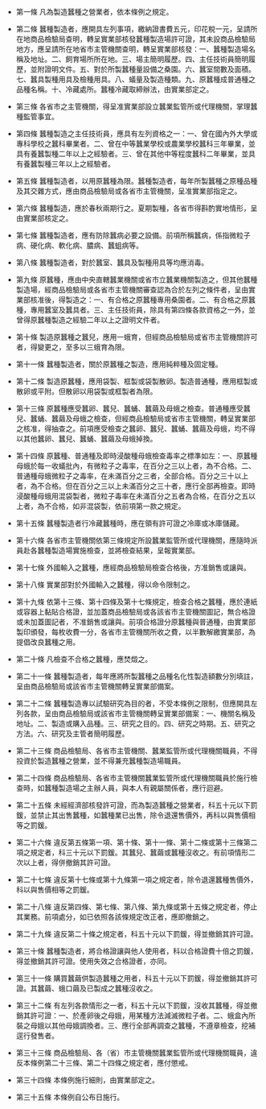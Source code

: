 * 第一條 凡為製造蠶種之營業者，依本條例之規定。

* 第二條 蠶種製造者，應開具左列事項，繳納證書費五元，印花稅一元，呈請所在地商品檢驗局查明，轉呈實業部核發蠶種製造場許可證，其未設商品檢驗局地方，應呈請所在地省市主管機關查明，轉呈實業部核發：一、蠶種製造場名稱及地址。二、飼育場所所在地。三、場主簡明履歷。四、主任技術員簡明履歷，並附證明文件。五、對於所製蠶種量設備之桑園。六、蠶室間數及面積。七、蠶具製種用具及檢種用具。八、蟻量及製造種類。九、原蠶種成普通種之品種名稱。十、冷藏處所。蠶種冷藏取締辦法，由實業部定之。

* 第三條 各省市之主管機關，得呈准實業部設立蠶業監管所或代理機關，掌理蠶種監管事宜。

* 第四條 蠶種製造之主任技術員，應具有左列資格之一：一、曾在國內外大學或專科學校之蠶科畢業者。二、曾在中等蠶業學校或農業學校蠶科三年畢業，並具有養蠶製種二年以上之經驗者。三、曾在其他中等程度蠶科二年畢業，並具有養蠶製種三年以上之經驗者。

* 第五條 蠶種製造者，以用原蠶種為限。蠶種製造者，每年所製蠶種之原種品種及其交雜方式，應由商品檢驗局或各省市主管機關，呈准實業部指定之。

* 第六條 蠶種製造，應於春秋兩期行之。夏期製種，各省市得斟酌實地情形，呈由實業部核定之。

* 第七條 蠶種製造者，應有防除蠶病必要之設備。前項所稱蠶病，係指微粒子病、硬化病、軟化病、膿病、蠶蛆病等。

* 第八條 蠶種製造者，對於蠶室、蠶具及製種用具等均應消毒。

* 第九條 原蠶種，應由中央直轄蠶業機關或省市立蠶業機關製造之，但其他蠶種製造場，經商品檢驗局或各省市主管機關審查認為合於左列之條件者，呈由實業部核准後，得製造之：一、有合格之原蠶種專用桑園者。二、有合格之原蠶種，專用蠶室及蠶具者。三、主任技術員，除具有第四條各款資格之一外，並曾得原蠶種製造之經驗二年以上之證明文件者。

* 第十條 製造原蠶種之蠶兒，應用一蛾育，但經商品檢驗局或省市主管機關許可者，得變更之，至多以三蛾育為限。

* 第十一條 蠶種製造者，關於原蠶種之製造，應用純粹種及固定種。

* 第十二條 製造原蠶種，應用袋製、框製或袋製散卵。製造普通種，應用框製或散卵或平附。但散卵以用袋製或框製者為限。

* 第十三條 原蠶種應受蠶卵、蠶兒、蠶蛹、蠶繭及母蛾之檢查。普通種應受蠶兒、蠶蛹、蠶繭及母蛾之檢查，但經商品檢驗局或省市主管機關，轉呈實業部之核准，得抽查之。前項應受檢查之蠶卵、蠶兒、蠶蛹、蠶繭及母蛾，均不得以其他蠶卵、蠶兒、蠶蛹、蠶繭及母蛾掉換。

* 第十四條 原蠶種、普通種及即時浸酸種母蛾檢查毒率之標準如左：一、原蠶種母蛾於每一收蟻批內，有微粒子之毒率，在百分之三以上者，為不合格。二、普通種母蛾微粒子之毒率，在未滿百分之三者，全部合格。百分之三十以上者，為不合格。但在百分之三以上未滿百分之三十者，應行全部再檢查。即時浸酸種母蛾用混袋製者，微粒子毒率在未滿百分之五者為合格，在百分之五以上者，為不合格，如非混袋製，依前項第一款之規定。

* 第十五條 蠶種製造者行冷藏蠶種時，應在領有許可證之冷庫或冰庫儲藏。

* 第十六條 各省市主管機關依第三條規定所設蠶業監管所或代理機關，應隨時派員赴各蠶種製造場實施檢查，並將檢查結果，呈報實業部。

* 第十七條 外國輸入之蠶種，應經商品檢驗局檢查合格後，方准銷售或讓與。

* 第十八條 實業部對於外國輸入之蠶種，得以命令限制之。

* 第十九條 依第十三條、第十四條及第十七條規定，檢查合格之蠶種，應於連紙或容器上黏貼合格證，並加蓋商品檢驗局或各該省市主管機關圖記，無合格證或未加蓋圖記者，不准銷售或讓與。前項合格證分原蠶種與普通種，由實業部製印頒發，每枚收費一分，各省市主管機關所收之費，以半數解繳實業部，為提倡改良蠶種之用。

* 第二十條 凡檢查不合格之蠶種，應焚燬之。

* 第二十一條 蠶種製造者，每年應將所製蠶種之品種名化性製造額數分別填註，呈由商品檢驗局或該省市主管機關轉呈實業部備案。

* 第二十二條 蠶種製造專以試驗研究為目的者，不受本條例之限制，但應開具左列各款，呈由商品檢驗局或該省市主管機關轉呈實業部備案：一、機關名稱及地址。二、製造或購入品種。三、研究之目的。四、研究之時期。五、研究之方法。六、研究及主管者簡明履歷。

* 第二十三條 商品檢驗局、各省市主管機關、蠶業監管所或代理機關職員，不得投資於製造蠶種之營業，並不得兼充蠶種製造場職員。

* 第二十四條 商品檢驗局、各省市主管機關蠶業監管所或代理機關職員於施行檢查時，如蠶種製造場之主辦人員，與本人有親屬關係者，應行迴避。

* 第二十五條 未經經濟部核發許可證，而為製造蠶種之營業者，科五十元以下罰鍰，並禁止其出售蠶種，如蠶種業已出售，除令退還售價外，再科以與售價相等之罰鍰。

* 第二十六條 違反第五條第一項、第十條、第十一條、第十二條或第十三條第二項之規定者，科三十元以下罰鍰。其蠶兒、蠶繭或蠶種沒收之。有前項情形二次以上者，得併撤銷其許可證。

* 第二十七條 違反第十七條或第十九條第一項之規定者，除令退還蠶種售價外，科以與售價相等之罰鍰。

* 第二十八條 違反第四條、第七條、第八條、第九條或第十五條之規定者，停止其業務。前項處分，如已依照各該條規定改正者，應即撤銷之。

* 第二十九條 違反第二十條之規定者，科五十元以下罰鍰，得並撤銷其許可證。

* 第三十條 蠶種製造者，將合格證讓與他人使用者，科以合格證費十倍之罰鍰，得並撤銷其許可證。使用失效之合格證者，亦同。

* 第三十一條 購買蠶繭供製造蠶種之用者，科五十元以下罰鍰，得並撤銷其許可證。其蠶繭、蛾口繭及已製成之蠶種沒收之。

* 第三十二條 有左列各款情形之一者，科五十元以下罰鍰，沒收其蠶種，得並撤銷其許可證：一、於產卵後之母娥，用某種方法減滅微粒子者。二、蛾盒內所裝之母娥以其他母娥調換者。三、應行全部再調查之蠶種，不遵章檢查，挖補逕行發售者。

* 第三十三條 商品檢驗局、各（省）市主管機關蠶業監管所或代理機關職員，違反本條例第二十三條、第二十四條之規定者，應付懲戒。

* 第三十四條 本條例施行細則，由實業部定之。

* 第三十五條 本條例自公布日施行。

